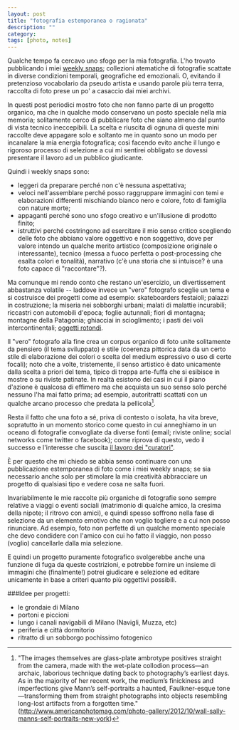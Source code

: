 ```yaml
---
layout: post
title: "fotografia estemporanea o ragionata"
description: ""
category: 
tags: [photo, notes]
---
```



Qualche tempo fa cercavo uno sfogo per la mia fotografia. L'ho trovato pubblicando i miei [weekly snaps](tags.html#weekly%20snaps-ref); collezioni atematiche di fotografie scattate in diverse condizioni temporali, geografiche ed emozionali. O, evitando il pretenzioso vocabolario da pseudo artista e usando parole più terra terra, raccolta di foto prese un po' a casaccio dai miei archivi.

In questi post periodici mostro foto che non fanno parte di un progetto organico, ma che in qualche modo conservano un posto speciale nella mia memoria; solitamente cerco di pubblicare foto che siano almeno dal punto di vista tecnico ineccepibili. La scelta e riuscita di ognuna di queste mini raccolte deve appagare solo e soltanto me in quanto sono un modo per incanalare la mia energia fotografica; così facendo evito anche il lungo e rigoroso processo di selezione a cui mi sentirei obbligato se dovessi presentare il lavoro ad un pubblico giudicante. 

Quindi i weekly snaps sono:

* leggeri da preparare perché non c'è nessuna aspettativa;
* veloci nell'assemblare perché posso raggruppare immagini con temi e elaborazioni differenti mischiando bianco nero e colore, foto di famiglia con nature morte;
* appaganti perché sono uno sfogo creativo e un'illusione di prodotto finito;
* istruttivi perché costringono ad esercitare il mio senso critico scegliendo delle foto che abbiano valore oggettivo e non soggettivo, dove per valore intendo un qualche merito artistico (composizione originale o interessante), tecnico (messa a fuoco perfetta o post-processing che esalta colori e tonalità), narrativo (c'è una storia che si intuisce? è una foto capace di "raccontare"?).

Ma comunque mi rendo conto che restano un'esercizio, un divertissement abbastanza volatile -- laddove invece un "vero" fotografo sceglie un tema e si costruisce dei progetti come ad esempio: skateboarders festaioli; palazzi in costruzione; la miseria nei sobborghi urbani; malati di malattie incurabili; riccastri con automobili d'epoca; foglie autunnali; fiori di montagna; montagne della Patagonia; ghiacciai in scioglimento; i pasti dei voli intercontinentali; [oggetti rotondi](http://ink361.com/#/users/2934728/photos).

Il "vero" fotografo alla fine crea un corpus organico di foto unite solitamente da pensiero (il tema sviluppato) e stile (coerenza pittorica data da un certo stile di elaborazione dei colori o scelta del medium espressivo o uso di certe focali); noto che a volte, tristemente, il senso artistico è dato unicamente dalla scelta a priori del tema, tipico di troppa arte-fuffa che si esibisce in mostre o su riviste patinate. In realtà esistono dei casi in cui il piano d'azione è qualcosa di effimero ma che acquista un suo senso solo perché nessuno l'ha mai fatto prima; ad esempio, autoritratti scattati con un qualche arcano processo che predata la pellicola[^nota].

<!--  Come diceva qualcuno, magari l'artista aveva lo stesso impulso che spinge centinaia di persone normali a vendere le proprie reflex e decidere di scattare solo con il proprio iPhone. Però un conto è scattare con iPhone, un conto è scattare con una medio formato e lastre metalliche; un conto è applicare la grana in post-processing con Snapseed, un'altro è sviluppare in camera oscura con soluzioni chimiche che ti ci vuole un PhD per non scioglierti le sopracciglia. E alla fine la comunità artistiche chiaramente premia l'originalone che scatta con metodi antiquati, probabilmente ottendendo delle schifezze di foto che tutti cestinerebbero se fossero state scattate con un iPhone; ma siccome sono state scattate con medio-formato e sviluppate con Rodinal allora acquisiscono un significato e una valenza artistica superiore; vengono cioè innegabilmente sopravvalutate solo sulla base della tecnica di ripresa; giusto o sbagliato? Secondo me sbagliato, il valore di una foto dovrebbe essere annegato nella foto stessa, e bisognerebbe giudicarla a prescindere dal processo creativo. Una foto vale tanto quanto l'immagine che restituisce, sia che tu abbia scattato con un iPhone che con una Leica che con una reflex amatoriale. -->

Resta il fatto che una foto a sé, priva di contesto o isolata, ha vita breve, sopratutto in un momento storico come questo in cui anneghiamo in un oceano di fotografie convogliate da diverse fonti (email; riviste online; social networks come  twitter o facebook); come riprova di questo, vedo il successo e l'interesse che suscita [il lavoro dei "curatori"](http://www.boston.com/bigpicture/).

È per questo che mi chiedo se abbia senso continuare con una pubblicazione estemporanea di foto come i miei weekly snaps; se sia necessario anche solo per stimolare la mia creatività abbracciare un progetto di qualsiasi tipo e vedere cosa ne salta fuori.

Invariabilmente le mie raccolte più organiche di fotografie sono sempre relative a viaggi o eventi sociali (matrimonio di qualche amico, la cresima della nipote; il ritrovo con amici), e quindi spesso soffrono nella fase di selezione da un elemento emotivo che non voglio togliere e a cui non posso rinunciare. Ad esempio, foto non perfette di un qualche momento speciale che devo condidere con l'amico con cui ho fatto il viaggio, non posso (voglio) cancellarle dalla mia selezione. 

E quindi un progetto puramente fotografico svolgerebbe anche una funzione di fuga da queste costrizioni, e potrebbe fornire un insieme di immagini che (finalmente!) potrei giudicare e selezione ed editare unicamente in base a criteri quanto più oggettivi possibili. 

###Idee per progetti:

* le grondaie di Milano
* portoni e piccioni
* lungo i canali navigabili di Milano (Navigli, Muzza, etc)
* periferia e città dormitorio
* ritratto di un sobborgo pochissimo fotogenico

[^nota]: "The images themselves are glass-plate ambrotype positives straight from the camera, made with the wet-plate collodion process—an archaic, laborious technique dating back to photography’s earliest days. As in the majority of her recent work, the medium’s finickiness and imperfections give Mann’s self-portraits a haunted, Faulkner-esque tone—transforming them from straight photographs into objects resembling long-lost artifacts from a forgotten time." (<http://www.americanphotomag.com/photo-gallery/2012/10/wall-sally-manns-self-portraits-new-york>)
